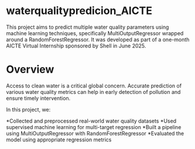 # waterqualitypredicion_AICTE
  This project aims to predict multiple water quality parameters using machine learning techniques, specifically MultiOutputRegressor wrapped around a RandomForestRegressor. It was developed as part of a one-month AICTE Virtual Internship sponsored by Shell in June 2025.

# Overview
 Access to clean water is a critical global concern. Accurate prediction of various water quality metrics can help in early detection of pollution and ensure timely intervention.

In this project, we:

*Collected and preprocessed real-world water quality datasets
*Used supervised machine learning for multi-target regression
*Built a pipeline using MultiOutputRegressor with RandomForestRegressor
*Evaluated the model using appropriate regression metrics

